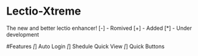 # Lectio-Xtreme
The new and better lectio enhancer!
[-] - Romived
[+] - Added
[*] - Under development

#Features
*[*] Auto Login
*[*] Shedule Quick View
*[*] Quick Buttons
